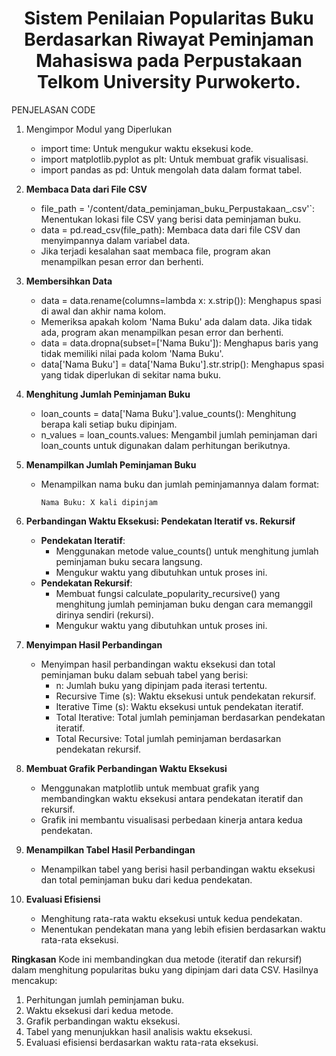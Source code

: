 # <h1 align="center">Sistem Penilaian Popularitas Buku Berdasarkan Riwayat Peminjaman Mahasiswa pada Perpustakaan Telkom University Purwokerto.</h1>
<p align="center"></p>

PENJELASAN CODE

1. Mengimpor Modul yang Diperlukan
   - import time: Untuk mengukur waktu eksekusi kode.
   - import matplotlib.pyplot as plt: Untuk membuat grafik visualisasi.
   - import pandas as pd: Untuk mengolah data dalam format tabel.

2. **Membaca Data dari File CSV**
   - file_path = '/content/data_peminjaman_buku_Perpustakaan_.csv'`: Menentukan lokasi file CSV yang berisi data peminjaman buku.
   - data = pd.read_csv(file_path): Membaca data dari file CSV dan menyimpannya dalam variabel data.
   - Jika terjadi kesalahan saat membaca file, program akan menampilkan pesan error dan berhenti.

3. **Membersihkan Data**
   - data = data.rename(columns=lambda x: x.strip()): Menghapus spasi di awal dan akhir nama kolom.
   - Memeriksa apakah kolom 'Nama Buku' ada dalam data. Jika tidak ada, program akan menampilkan pesan error dan berhenti.
   - data = data.dropna(subset=['Nama Buku']): Menghapus baris yang tidak memiliki nilai pada kolom 'Nama Buku'.
   - data['Nama Buku'] = data['Nama Buku'].str.strip(): Menghapus spasi yang tidak diperlukan di sekitar nama buku.

4. **Menghitung Jumlah Peminjaman Buku**
   - loan_counts = data['Nama Buku'].value_counts(): Menghitung berapa kali setiap buku dipinjam.
   - n_values = loan_counts.values: Mengambil jumlah peminjaman dari loan_counts untuk digunakan dalam perhitungan berikutnya.

5. **Menampilkan Jumlah Peminjaman Buku**
   - Menampilkan nama buku dan jumlah peminjamannya dalam format:
     ```
     Nama Buku: X kali dipinjam
     ```

6. **Perbandingan Waktu Eksekusi: Pendekatan Iteratif vs. Rekursif**
   - **Pendekatan Iteratif**:
     - Menggunakan metode value_counts() untuk menghitung jumlah peminjaman buku secara langsung.
     - Mengukur waktu yang dibutuhkan untuk proses ini.
   - **Pendekatan Rekursif**:
     - Membuat fungsi calculate_popularity_recursive() yang menghitung jumlah peminjaman buku dengan cara memanggil dirinya sendiri (rekursi).
     - Mengukur waktu yang dibutuhkan untuk proses ini.

7. **Menyimpan Hasil Perbandingan**
   - Menyimpan hasil perbandingan waktu eksekusi dan total peminjaman buku dalam sebuah tabel yang berisi:
     - n: Jumlah buku yang dipinjam pada iterasi tertentu.
     - Recursive Time (s): Waktu eksekusi untuk pendekatan rekursif.
     - Iterative Time (s): Waktu eksekusi untuk pendekatan iteratif.
     - Total Iterative: Total jumlah peminjaman berdasarkan pendekatan iteratif.
     - Total Recursive: Total jumlah peminjaman berdasarkan pendekatan rekursif.

8. **Membuat Grafik Perbandingan Waktu Eksekusi**
   - Menggunakan matplotlib untuk membuat grafik yang membandingkan waktu eksekusi antara pendekatan iteratif dan rekursif.
   - Grafik ini membantu visualisasi perbedaan kinerja antara kedua pendekatan.

9. **Menampilkan Tabel Hasil Perbandingan**
   - Menampilkan tabel yang berisi hasil perbandingan waktu eksekusi dan total peminjaman buku dari kedua pendekatan.

10. **Evaluasi Efisiensi**
    - Menghitung rata-rata waktu eksekusi untuk kedua pendekatan.
    - Menentukan pendekatan mana yang lebih efisien berdasarkan waktu rata-rata eksekusi.

**Ringkasan**
Kode ini membandingkan dua metode (iteratif dan rekursif) dalam menghitung popularitas buku yang dipinjam dari data CSV. Hasilnya mencakup:
1. Perhitungan jumlah peminjaman buku.
2. Waktu eksekusi dari kedua metode.
3. Grafik perbandingan waktu eksekusi.
4. Tabel yang menunjukkan hasil analisis waktu eksekusi.
5. Evaluasi efisiensi berdasarkan waktu rata-rata eksekusi. 
